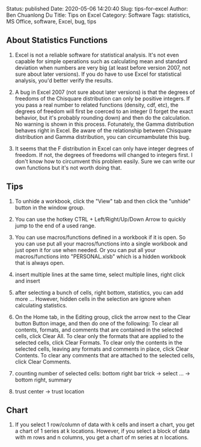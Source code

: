 Status: published
Date: 2020-05-06 14:20:40
Slug: tips-for-excel
Author: Ben Chuanlong Du
Title: Tips on Excel
Category: Software
Tags: statistics, MS Office, software, Excel, bug, tips

## About Statistics Functions

1. Excel is not a reliable software for statistical analysis. 
    It's not even capable for simple operations such as calculating 
    mean and standard deviation when numbers are very big 
    (at least before version 2007, not sure about later versions). 
    If you do have to use Excel for statistical analysis, 
    you'd better verify the results.

2. A bug in Excel 2007 (not sure about later versions) 
    is that the degrees of freedoms of the Chisquare distribution can only be positive integers. 
    If you pass a real number to related functions (density, cdf, etc), 
    the degrees of freedom will first be coerced to an integer 
    (I forget the exact behavior, but it's probably rounding down) and then do the calculation. 
    No warning is shown in this process. Fotunately, 
    the Gamma distribution behaves right in Excel. 
    Be aware of the relationship between Chisquare distribution and Gamma distribution, you can circumambulate this bug. 

3. It seems that the F distribution in Excel can only have integer
    degrees of freedom. If not, the degrees of freedoms will changed to
    integers first. I don't know how to circumvent this problem easily.
    Sure we can write our own functions but it's not worth doing that.

## Tips

1. To unhide a workbook, 
    click the "View" tab and then click the "unhide" button in the window group.

2. You can use the hotkey CTRL + Left/Right/Up/Down Arrow to quickly jump to the end of a used range.

3. You can use macros/functions defined in a workbook if it is open. 
    So you can use put all your macros/functions into a single workbook 
    and just open it for use when needed.
    Or you can put all your macros/functions into "PERSONAL.xlsb" which is a hidden workbook that is always open.

1. insert multiple lines at the same time, select multiple lines, right click and insert

3. after selecting a bunch of cells, right bottom, statistics, you can add more ...
    However, 
    hidden cells in the selection are ignore when calculating statistics.


4. On the Home tab, in the Editing group, click the arrow next to the Clear button Button image, and then do one of the following:
    To clear all contents, formats, and comments that are contained in the selected cells, click Clear All.
    To clear only the formats that are applied to the selected cells, click Clear Formats.
    To clear only the contents in the selected cells, leaving any formats and comments in place, click Clear Contents.
    To clear any comments that are attached to the selected cells, click Clear Comments.

1. counting number of selected cells: bottom right bar  trick -> select ... -> bottom right, summary 

2. trust center -> trust location

## Chart

1. If you select 1 row/column of data with k cells and insert a chart, 
    you get a chart of 1 series at k locations. 
    However, 
    if you select a block of data with m rows and n columns, 
    you get a chart of m series at n locations.


